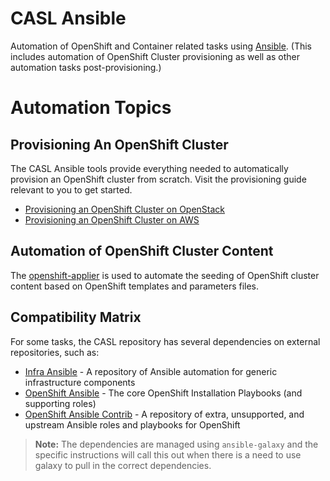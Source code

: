 #  CASL Ansible

Automation of OpenShift and Container related tasks using [Ansible](http://www.ansible.com/).
(This includes automation of OpenShift Cluster provisioning as well as other automation tasks post-provisioning.)

# Automation Topics

## Provisioning An OpenShift Cluster

The CASL Ansible tools provide everything needed to automatically provision an OpenShift cluster from scratch. Visit the provisioning guide relevant to you to get started.

* [Provisioning an OpenShift Cluster on OpenStack](./docs/PROVISIONING_OPENSTACK.md)
* [Provisioning an OpenShift Cluster on AWS](./docs/PROVISIONING_AWS.md)


## Automation of OpenShift Cluster Content

The [openshift-applier](roles/openshift-applier) is used to automate the seeding of OpenShift cluster content based on OpenShift templates and parameters files.


## Compatibility Matrix

For some tasks, the CASL repository has several dependencies on external repositories, such as:

* [Infra Ansible](https://github.com/redhat-cop/infra-ansible) - A repository of Ansible automation for generic infrastructure components
* [OpenShift Ansible](https://github.com/openshift/openshift-ansible) - The core OpenShift Installation Playbooks (and supporting roles)
* [OpenShift Ansible Contrib](https://github.com/openshift/openshift-ansible-contrib) - A repository of extra, unsupported, and upstream Ansible roles and playbooks for OpenShift

> **Note:** The dependencies are managed using `ansible-galaxy` and the specific instructions will call this out when there is a need to use galaxy to pull in the correct dependencies.

